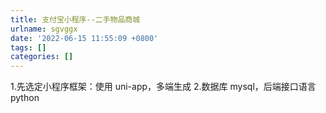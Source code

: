 ```yaml
---
title: 支付宝小程序--二手物品商城
urlname: sgvggx
date: '2022-06-15 11:55:09 +0800'
tags: []
categories: []
---
```


1.先选定小程序框架：使用 uni-app，多端生成 2.数据库 mysql，后端接口语言 python
